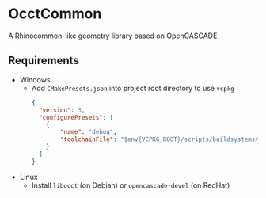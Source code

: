 # OcctCommon
A Rhinocommon-like geometry library based on OpenCASCADE

## Requirements
- Windows
  - Add `CMakePresets.json` into project root directory to use `vcpkg`
    ``` json
    {
      "version": 3,
      "configurePresets": [
        {
            "name": "debug",
            "toolchainFile": "$env{VCPKG_ROOT}/scripts/buildsystems/vcpkg.cmake"
        }
      ]
    }
    ```
- Linux
  - Install `libocct` (on Debian) or `opencascade-devel` (on RedHat)

